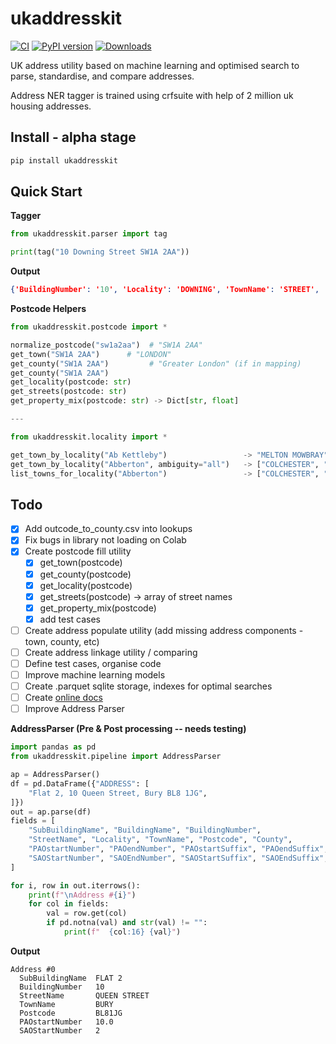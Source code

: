 # ukaddresskit

[![CI](https://github.com/reachusama/ukaddresskit/actions/workflows/ci.yml/badge.svg?branch=main)](https://github.com/reachusama/ukaddresskit/actions/workflows/ci.yml)
[![PyPI version](https://img.shields.io/pypi/v/ukaddresskit.svg)](https://pypi.org/project/ukaddresskit/)
[![Downloads](https://static.pepy.tech/badge/ukaddresskit)](https://pepy.tech/project/ukaddresskit)

[//]: # (<!-- Optional: Coverage &#40;Codecov&#41; -->)

[//]: # ([![codecov]&#40;https://codecov.io/gh/OWNER/REPO/branch/main/graph/badge.svg&#41;]&#40;https://codecov.io/gh/OWNER/REPO&#41;)

UK address utility based on machine learning and optimised search to parse, standardise, and compare addresses.

Address NER tagger is trained using crfsuite with help of 2 million uk housing addresses.

## Install - alpha stage

```bash
pip install ukaddresskit
```

## Quick Start

**Tagger**

```python
from ukaddresskit.parser import tag

print(tag("10 Downing Street SW1A 2AA"))
```

**Output**

```json
{'BuildingNumber': '10', 'Locality': 'DOWNING', 'TownName': 'STREET', 'Postcode': 'SW1A 2AA'}
```

**Postcode Helpers**

```python
from ukaddresskit.postcode import *

normalize_postcode("sw1a2aa")  # "SW1A 2AA"
get_town("SW1A 2AA")      # "LONDON"
get_county("SW1A 2AA")         # "Greater London" (if in mapping)
get_county("SW1A 2AA") 
get_locality(postcode: str)
get_streets(postcode: str)
get_property_mix(postcode: str) -> Dict[str, float]

---

from ukaddresskit.locality import *

get_town_by_locality("Ab Kettleby")                 -> "MELTON MOWBRAY"
get_town_by_locality("Abberton", ambiguity="all")   -> ["COLCHESTER", "PERSHORE"]
list_towns_for_locality("Abberton")                 -> ["COLCHESTER", "PERSHORE"]
```

## Todo

- [x] Add outcode_to_county.csv into lookups
- [x] Fix bugs in library not loading on Colab
- [x] Create postcode fill utility
    - [x] get_town(postcode)
    - [x] get_county(postcode)
    - [x] get_locality(postcode)
    - [x] get_streets(postcode) → array of street names
    - [x] get_property_mix(postcode)
    - [x] add test cases
- [ ] Create address populate utility (add missing address components - town, county, etc)
- [ ] Create address linkage utility / comparing
- [ ] Define test cases, organise code
- [ ] Improve machine learning models
- [ ] Create .parquet sqlite storage, indexes for optimal searches
- [ ] 
  Create [online docs](https://medium.com/practical-coding/documenting-your-python-library-from-zero-to-website-488f87ae58f5)
- [ ] Improve Address Parser

**AddressParser (Pre & Post processing -- needs testing)**

```python
import pandas as pd
from ukaddresskit.pipeline import AddressParser

ap = AddressParser()
df = pd.DataFrame({"ADDRESS": [
    "Flat 2, 10 Queen Street, Bury BL8 1JG",
]})
out = ap.parse(df)
fields = [
    "SubBuildingName", "BuildingName", "BuildingNumber",
    "StreetName", "Locality", "TownName", "Postcode", "County",
    "PAOstartNumber", "PAOendNumber", "PAOstartSuffix", "PAOendSuffix",
    "SAOStartNumber", "SAOEndNumber", "SAOStartSuffix", "SAOEndSuffix",
]

for i, row in out.iterrows():
    print(f"\nAddress #{i}")
    for col in fields:
        val = row.get(col)
        if pd.notna(val) and str(val) != "":
            print(f"  {col:16} {val}")
```

**Output**

```output
Address #0
  SubBuildingName  FLAT 2
  BuildingNumber   10
  StreetName       QUEEN STREET
  TownName         BURY
  Postcode         BL81JG
  PAOstartNumber   10.0
  SAOStartNumber   2
```
